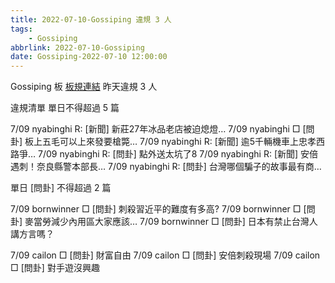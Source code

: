 ```yaml
---
title: 2022-07-10-Gossiping 違規 3 人
tags:
    - Gossiping
abbrlink: 2022-07-10-Gossiping
date: Gossiping-2022-07-10 12:00:00
---
```

Gossiping 板 [板規連結](https://www.ptt.cc/bbs/Gossiping/M.1637425085.A.07D.html)
昨天違規 3 人
<!-- more -->

違規清單
單日不得超過 5 篇

7/09 nyabinghi R: [新聞] 新莊27年冰品老店被迫熄燈…
7/09 nyabinghi □ [問卦] 板上五毛可以上來發要槍斃…
7/09 nyabinghi R: [新聞] 逾5千輛機車上忠孝西路爭…
7/09 nyabinghi R: [問卦] 點外送太坑了8
7/09 nyabinghi R: [新聞] 安倍遇刺！奈良縣警本部長…
7/09 nyabinghi R: [問卦] 台灣哪個騙子的故事最有商…

單日 [問卦] 不得超過 2 篇

7/09 bornwinner □ [問卦] 刺殺習近平的難度有多高?
7/09 bornwinner □ [問卦] 麥當勞減少內用區大家應該…
7/09 bornwinner □ [問卦] 日本有禁止台灣人講方言嗎？

7/09 cailon □ [問卦] 財富自由
7/09 cailon □ [問卦] 安倍刺殺現場
7/09 cailon □ [問卦] 對手遊沒興趣